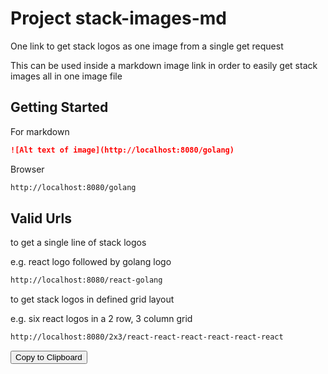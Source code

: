 # Project stack-images-md

One link to get stack logos as one image from a single get request

This can be used inside a markdown image link in order to easily get stack images all in one image file

## Getting Started

For markdown

```markdown
![Alt text of image](http://localhost:8080/golang)

```

Browser

```markdown
http://localhost:8080/golang

```

## Valid Urls

to get a single line of stack logos

e.g. react logo followed by golang logo
```txt
http://localhost:8080/react-golang

```
to get stack logos in defined grid layout

e.g. six react logos in a 2 row, 3 column grid


```txt 
http://localhost:8080/2x3/react-react-react-react-react-react

```  
<button onclick="navigator.clipboard.writeText('Text to copy')">Copy to Clipboard</button>


